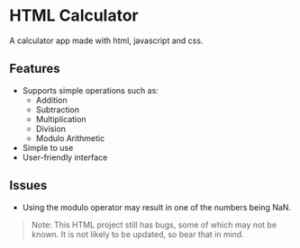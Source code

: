 # HTML Calculator
  A calculator app made with html, javascript and css.

  ## Features
  - Supports simple operations such as:
      - Addition
      - Subtraction
      - Multiplication
      - Division
      - Modulo Arithmetic
  - Simple to use
  - User-friendly interface
  ## Issues
  - Using the modulo operator may result in one of the numbers being NaN.
  
  > Note:
  > This HTML project still has bugs, some of which may not be known.
  > It is not likely to be updated, so bear that in mind.
